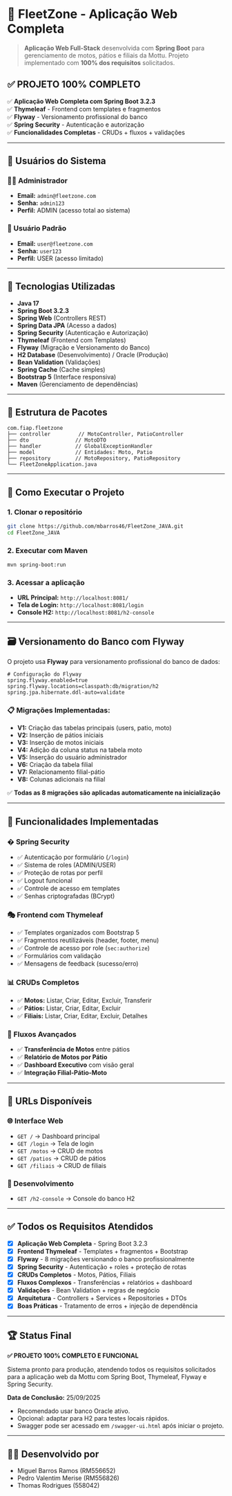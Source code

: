 
# 🚀 FleetZone - Aplicação Web Completa

> **Aplicação Web Full-Stack** desenvolvida com **Spring Boot** para gerenciamento de motos, pátios e filiais da Mottu. Projeto implementado com **100% dos requisitos** solicitados.

## ✅ PROJETO 100% COMPLETO

✅ **Aplicação Web Completa com Spring Boot 3.2.3**  
✅ **Thymeleaf** - Frontend com templates e fragmentos  
✅ **Flyway** - Versionamento profissional do banco  
✅ **Spring Security** - Autenticação e autorização  
✅ **Funcionalidades Completas** - CRUDs + fluxos + validações  

---

## 🔐 Usuários do Sistema

### 👨‍💼 Administrador
- **Email:** `admin@fleetzone.com`
- **Senha:** `admin123`
- **Perfil:** ADMIN (acesso total ao sistema)

### 👤 Usuário Padrão
- **Email:** `user@fleetzone.com`  
- **Senha:** `user123`
- **Perfil:** USER (acesso limitado)

---

## 🚀 Tecnologias Utilizadas

- **Java 17**
- **Spring Boot 3.2.3**
- **Spring Web** (Controllers REST)
- **Spring Data JPA** (Acesso a dados)  
- **Spring Security** (Autenticação e Autorização)
- **Thymeleaf** (Frontend com Templates)
- **Flyway** (Migração e Versionamento do Banco)
- **H2 Database** (Desenvolvimento) / Oracle (Produção)
- **Bean Validation** (Validações)
- **Spring Cache** (Cache simples)
- **Bootstrap 5** (Interface responsiva)
- **Maven** (Gerenciamento de dependências)

---

## 📁 Estrutura de Pacotes

```
com.fiap.fleetzone
├── controller         // MotoController, PatioController
├── dto               // MotoDTO
├── handler           // GlobalExceptionHandler
├── model             // Entidades: Moto, Patio
├── repository        // MotoRepository, PatioRepository
└── FleetZoneApplication.java
```

---

## 🔧 Como Executar o Projeto

### 1. Clonar o repositório

```bash
git clone https://github.com/mbarros46/FleetZone_JAVA.git
cd FleetZone_JAVA
```

### 2. Executar com Maven

```bash
mvn spring-boot:run
```

### 3. Acessar a aplicação

- **URL Principal:** `http://localhost:8081/`
- **Tela de Login:** `http://localhost:8081/login`
- **Console H2:** `http://localhost:8081/h2-console`

---

## 🗃️ Versionamento do Banco com Flyway

O projeto usa **Flyway** para versionamento profissional do banco de dados:

```properties
# Configuração do Flyway
spring.flyway.enabled=true
spring.flyway.locations=classpath:db/migration/h2
spring.jpa.hibernate.ddl-auto=validate
```

### 📋 Migrações Implementadas:
- **V1:** Criação das tabelas principais (users, patio, moto)
- **V2:** Inserção de pátios iniciais
- **V3:** Inserção de motos iniciais  
- **V4:** Adição da coluna status na tabela moto
- **V5:** Inserção do usuário administrador
- **V6:** Criação da tabela filial
- **V7:** Relacionamento filial-pátio
- **V8:** Colunas adicionais na filial

✅ **Todas as 8 migrações são aplicadas automaticamente na inicialização**

---

## 🎨 Funcionalidades Implementadas

### � Spring Security
- ✅ Autenticação por formulário (`/login`)
- ✅ Sistema de roles (ADMIN/USER)
- ✅ Proteção de rotas por perfil
- ✅ Logout funcional
- ✅ Controle de acesso em templates
- ✅ Senhas criptografadas (BCrypt)

### 🎭 Frontend com Thymeleaf
- ✅ Templates organizados com Bootstrap 5
- ✅ Fragmentos reutilizáveis (header, footer, menu)
- ✅ Controle de acesso por role (`sec:authorize`)
- ✅ Formulários com validação
- ✅ Mensagens de feedback (sucesso/erro)

### 📊 CRUDs Completos
- ✅ **Motos:** Listar, Criar, Editar, Excluir, Transferir
- ✅ **Pátios:** Listar, Criar, Editar, Excluir
- ✅ **Filiais:** Listar, Criar, Editar, Excluir, Detalhes

### 🚀 Fluxos Avançados
- ✅ **Transferência de Motos** entre pátios
- ✅ **Relatório de Motos por Pátio**
- ✅ **Dashboard Executivo** com visão geral
- ✅ **Integração Filial-Pátio-Moto**

---

## 📄 URLs Disponíveis

### 🌐 Interface Web
- `GET /` → Dashboard principal
- `GET /login` → Tela de login  
- `GET /motos` → CRUD de motos
- `GET /patios` → CRUD de pátios
- `GET /filiais` → CRUD de filiais

### 🔧 Desenvolvimento
- `GET /h2-console` → Console do banco H2

---

## ✅ Todos os Requisitos Atendidos

- [x] **Aplicação Web Completa** - Spring Boot 3.2.3
- [x] **Frontend Thymeleaf** - Templates + fragmentos + Bootstrap
- [x] **Flyway** - 8 migrações versionando o banco profissionalmente  
- [x] **Spring Security** - Autenticação + roles + proteção de rotas
- [x] **CRUDs Completos** - Motos, Pátios, Filiais
- [x] **Fluxos Complexos** - Transferências + relatórios + dashboard
- [x] **Validações** - Bean Validation + regras de negócio
- [x] **Arquitetura** - Controllers + Services + Repositories + DTOs
- [x] **Boas Práticas** - Tratamento de erros + injeção de dependência

---

## 🏆 Status Final

**✅ PROJETO 100% COMPLETO E FUNCIONAL**

Sistema pronto para produção, atendendo todos os requisitos solicitados para a aplicação web da Mottu com Spring Boot, Thymeleaf, Flyway e Spring Security.

**Data de Conclusão:** 25/09/2025

- Recomendado usar banco Oracle ativo.
- Opcional: adaptar para H2 para testes locais rápidos.
- Swagger pode ser acessado em `/swagger-ui.html` após iniciar o projeto.

---

## 👨‍💻 Desenvolvido por

- Miguel Barros Ramos (RM556652)
- Pedro Valentim Merise (RM556826)
- Thomas Rodrigues (558042)

